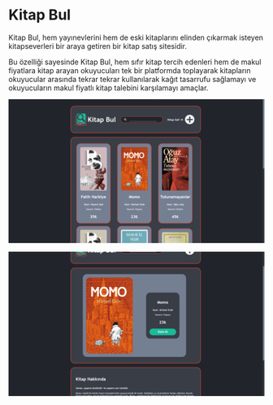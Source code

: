 # Kitap Bul

Kitap Bul, hem yayınevlerini hem de eski kitaplarını elinden çıkarmak isteyen kitapseverleri bir araya getiren bir kitap satış sitesidir.

Bu özelliği sayesinde Kitap Bul, hem sıfır kitap tercih edenleri hem de makul fiyatlara kitap arayan okuyucuları tek bir platformda toplayarak kitapların okuyucular arasında tekrar tekrar kullanılarak kağıt tasarrufu sağlamayı ve okuyucuların makul fiyatlı kitap talebini karşılamayı amaçlar.

![image](./screenshots/homePage.png)

![image](./screenshots/momoBuyPage.png)
